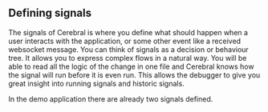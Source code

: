 ## Defining signals

The signals of Cerebral is where you define what should happen when a user interacts with the application, or some other event like a received websocket message. You can think of signals as a decision or behaviour tree. It allows you to express complex flows in a natural way. You will be able to read all the logic of the change in one file and Cerebral knows how the signal will run before it is even run. This allows the debugger to give you great insight into running signals and historic signals.

In the demo application there are already two signals defined.
